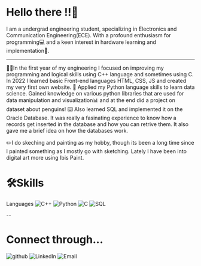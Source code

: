 # Hello there !!👋


I am a undergrad engineering student, specializing in Electronics and Communication Engineering(ECE). With a profound enthusiasm for programming💻 and a keen interest in hardware learning and implementation🦿.   

--------

👩‍💻In the first year of my engineering I focused on improving my programming and logical skills using C++ language and sometimes using C. In 2022 I learned basic Front-end languages HTML, CSS, JS and created my very first own website. 
🐍 Applied my Python language skills to learn data science. Gained knowledge on various python libraries that are used for data manipulation and visualization📊 and at the end did a project on dataset about penguins!
⌨️ Also learned SQL and implemented it on the Oracle Database. It was really a fasinating experience to know how a records get inserted in the database and how you can retrive them. It also gave me a brief idea on how the databases work.

✏️I do skeching and painting as my hobby, though its been a long time since I painted something as I mostly go with sketching. Lately I have been into digital art more using Ibis Paint. 



# 🛠️Skills

Languages
![C++](https://img.shields.io/badge/C++-8e7cc3?style=for-the-badge&logo=C++&logoColor=white)
![Python](https://img.shields.io/badge/Python-77c1d0?style=for-the-badge&logo=Python&logoColor=white)
![C](https://img.shields.io/badge/C-e87bb4?style=for-the-badge&logo=C&logoColor=white)
![SQL](https://img.shields.io/badge/SQL-e7c45e-e87bb4?style=for-the-badge&logo=SQL&logoColor=white)


--

# Connect through...
![github](https://img.shields.io/badge/GitHub-000000?style=for-the-badge&logo=GitHub&logoColor=white)
![LinkedIn](https://img.shields.io/badge/LinkedIn-0e76a8?style=for-the-badge&logo=LinkedIn&logoColor=white)
![Email](https://img.shields.io/badge/E-mail-ff0000?style=for-the-badge&logo=E-mail&logoColor=white)

